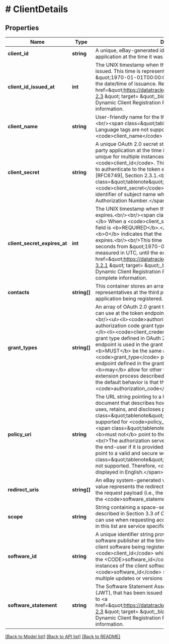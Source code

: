 # # ClientDetails

## Properties

Name | Type | Description | Notes
------------ | ------------- | ------------- | -------------
**client_id** | **string** | A unique, eBay-generated id assigned to the third party application at the time it was registered. | [optional]
**client_id_issued_at** | **int** | The UNIX timestamp when the &lt;code&gt;client_id&lt;/code&gt; was issued. This time is represented as the number of seconds from \&quot;1970-01-01T00:00:00Z\&quot;, as measured in UTC, until the date/time of issuance. Refer to &lt;a href&#x3D;\&quot;https://datatracker.ietf.org/doc/html/rfc7591#section-2.3 \&quot; target&#x3D; \&quot;_blank \&quot;&gt;RFC 7591 - OAuth 2.0 Dynamic Client Registration Protocol&lt;/a&gt; for complete information. | [optional]
**client_name** | **string** | User-friendly name for the third party financial application.&lt;br/&gt;&lt;br/&gt;&lt;span class&#x3D;\&quot;tablenote\&quot;&gt;&lt;b&gt;Note:&lt;/b&gt; Language tags are not supported. Therefore, &lt;code&gt;client_name&lt;/code&gt; will be specified in English.&lt;/span&gt; | [optional]
**client_secret** | **string** | A unique OAuth 2.0 secret string assigned by eBay to the third party application at the time it is registered. This value should be unique for multiple instances of a client using the same &lt;code&gt;client_id&lt;/code&gt;. This value is used by confidential clients to authenticate to the token endpoint, as described in OAuth 2.0 [RFC6749], Section 2.3.1.&lt;br/&gt;&lt;br/&gt;&lt;span class&#x3D;\&quot;tablenote\&quot;&gt;&lt;b&gt;Note:&lt;/b&gt; &lt;code&gt;client_secret&lt;/code&gt; is unique to the organization identifier of subject name which contains jurisdiction, NCA Id, and Authorization Number.&lt;/span&gt; | [optional]
**client_secret_expires_at** | **int** | The UNIX timestamp when the &lt;code&gt;client_secret&lt;/code&gt; expires.&lt;br/&gt;&lt;br/&gt;&lt;span class&#x3D;\&quot;tablenote\&quot;&gt;&lt;b&gt;Note:&lt;/b&gt; When a &lt;code&gt;client_secret&lt;/code&gt; has been provided, this field is &lt;b&gt;REQUIRED&lt;/b&gt;.&lt;/span&gt;&lt;br/&gt;A returned value of &lt;b&gt;0&lt;/b&gt; indicates that the &lt;code&gt;client_secret&lt;/code&gt; never expires.&lt;br/&gt;&lt;br/&gt;This time is represented as the number of seconds from \&quot;1970-01-01T00:00:00Z\&quot;, as measured in UTC, until the expiration date and time. Refer to &lt;a href&#x3D;\&quot;https://datatracker.ietf.org/doc/html/rfc7591#section-3.2.1 \&quot; target&#x3D; \&quot;_blank \&quot;&gt;RFC 7591 - OAuth 2.0 Dynamic Client Registration Protocol section 3.2.1&lt;/a&gt; for complete information. | [optional]
**contacts** | **string[]** | This container stores an array of email addresses for representatives at the third party provider responsible for the application being registered. | [optional]
**grant_types** | **string[]** | An array of OAuth 2.0 grant type strings that the client software can use at the token endpoint. Supported grant type values are:&lt;br/&gt;&lt;ul&gt;&lt;li&gt;&lt;code&gt;authorization_code&lt;/code&gt;: The authorization code grant type defined in OAuth 2.0, Section 4.1.&lt;/li&gt;&lt;li&gt;&lt;code&gt;client_credentials&lt;/code&gt;: The client credentials grant type defined in OAuth 2.0, Section 4.4.&lt;/li&gt;&lt;/ul&gt;If the token endpoint is used in the grant type, the value of this parameter &lt;b&gt;MUST&lt;/b&gt; be the same as the value of the &lt;code&gt;grant_type&lt;/code&gt; parameter passed to the token endpoint defined in the grant type definition. Authorization servers &lt;b&gt;may&lt;/b&gt; allow for other values as defined in the grant type extension process described in OAuth 2.0, Section 4.5. If omitted, the default behavior is that the client will use only the &lt;code&gt;authorization_code&lt;/code&gt; Grant Type. | [optional]
**policy_uri** | **string** | The URL string pointing to a human-readable privacy policy document that describes how the third party provider collects, uses, retains, and discloses personal data.&lt;br/&gt;&lt;br/&gt;&lt;span class&#x3D;\&quot;tablenote\&quot;&gt;&lt;b&gt;Note:&lt;/b&gt; Only HTTPS URLs are supported for &lt;code&gt;policy_uri&lt;/code&gt; strings.&lt;/span&gt;&lt;br/&gt;&lt;span class&#x3D;\&quot;tablenote\&quot;&gt;&lt;b&gt;Note:&lt;/b&gt; This URL &lt;b&gt;must not&lt;/b&gt; point to the eBay Privacy Policy.&lt;/span&gt;&lt;br/&gt;The authorization server should display this secure URL to the end-user if it is provided. The value of this field &lt;b&gt;must&lt;/b&gt; point to a valid and secure web page.&lt;br/&gt;&lt;br/&gt;&lt;span class&#x3D;\&quot;tablenote\&quot;&gt;&lt;b&gt;Note:&lt;/b&gt; Language tags are not supported. Therefore, &lt;code&gt;policy_uri&lt;/code&gt; will be displayed in English.&lt;/span&gt; | [optional]
**redirect_uris** | **string[]** | An eBay system-generated value assigned to the application. This value represents the redirect uri(s) submitted by the user either in the request payload (i.e., the &lt;code&gt;redirect_uris&lt;/code&gt; field,) or the &lt;code&gt;software_statement&lt;/code&gt;. | [optional]
**scope** | **string** | String containing a space-separated list of scope values (as described in Section 3.3 of OAuth 2.0 [RFC6749]) that the client can use when requesting access tokens. The semantics of values in this list are service specific. | [optional]
**software_id** | **string** | A unique identifier string provided by the client developer or software publisher at the time of registration that identifies the client software being registered.&lt;br/&gt;&lt;br/&gt;Unlike &lt;code&gt;client_id&lt;/code&gt; which should change between instances, the &lt;CODE&gt;software_id&lt;/code&gt; should be the same value for all instances of the client software. That is, the &lt;code&gt;software_id&lt;/code&gt; should remain unchanged across multiple updates or versions of the same piece of software. | [optional]
**software_statement** | **string** | The Software Statement Assertion (SSA), a JSON Web Token (JWT), that has been issued by the OpenBanking identifier. Refer to &lt;a href&#x3D;\&quot;https://datatracker.ietf.org/doc/html/rfc7591#section-2.3 \&quot; target&#x3D; \&quot;_blank \&quot;&gt;RFC 7591 - OAuth 2.0 Dynamic Client Registration Protocol&lt;/a&gt; for complete information. | [optional]

[[Back to Model list]](../../README.md#models) [[Back to API list]](../../README.md#endpoints) [[Back to README]](../../README.md)
